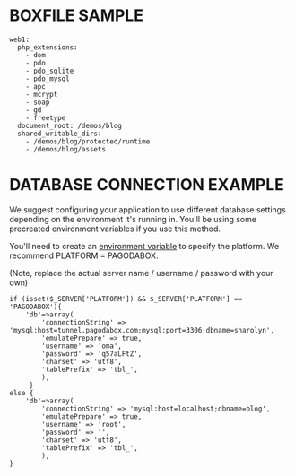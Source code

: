 # BOXFILE SAMPLE #

    web1:
      php_extensions:
        - dom
        - pdo
        - pdo_sqlite
        - pdo_mysql
        - apc
        - mcrypt
        - soap
        - gd
        - freetype
      document_root: /demos/blog
      shared_writable_dirs:
        - /demos/blog/protected/runtime
        - /demos/blog/assets


# DATABASE CONNECTION EXAMPLE #
We suggest configuring your application to use different database settings depending on the environment it's running in. You'll be using some precreated environment variables if you use this method.

You'll need to create an [environment variable](http://help.pagodabox.com/customer/portal/articles/175470) to specify the platform. We recommend PLATFORM = PAGODABOX.

(Note, replace the actual server name / username / password with your own)


    if (isset($_SERVER['PLATFORM']) && $_SERVER['PLATFORM'] == 'PAGODABOX'){
        'db'=>array(
            'connectionString' => 'mysql:host=tunnel.pagodabox.com;mysql:port=3306;dbname=sharolyn',
            'emulatePrepare' => true,
            'username' => 'oma',
            'password' => 'q57aLFtZ',
            'charset' => 'utf8',
            'tablePrefix' => 'tbl_',
            ),
         }
    else {
        'db'=>array(
            'connectionString' => 'mysql:host=localhost;dbname=blog',
            'emulatePrepare' => true,
            'username' => 'root',
            'password' => '',
            'charset' => 'utf8',
            'tablePrefix' => 'tbl_',
            ),
    }